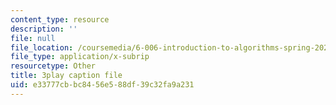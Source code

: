 ```yaml
---
content_type: resource
description: ''
file: null
file_location: /coursemedia/6-006-introduction-to-algorithms-spring-2020/e33777cbbc8456e588df39c32fa9a231_kshe8d8rxHo.vtt
file_type: application/x-subrip
resourcetype: Other
title: 3play caption file
uid: e33777cb-bc84-56e5-88df-39c32fa9a231
---
```

